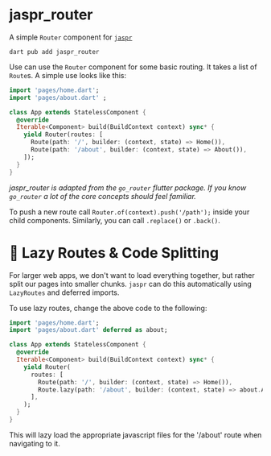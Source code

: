# jaspr_router

A simple `Router` component for [`jaspr`](https://github.com/schultek/jaspr)

```shell
dart pub add jaspr_router
```

Use can use the `Router` component for some basic routing. It takes a list of `Route`s.
A simple use looks like this:

```dart
import 'pages/home.dart';
import 'pages/about.dart' ;

class App extends StatelessComponent {
  @override
  Iterable<Component> build(BuildContext context) sync* {
    yield Router(routes: [
      Route(path: '/', builder: (context, state) => Home()),
      Route(path: '/about', builder: (context, state) => About()),
    ]);
  }
}
```

*jaspr_router is adapted from the `go_router` flutter package. If you know `go_router` a lot of the core concepts
should feel familiar.*

To push a new route call `Router.of(context).push('/path');` inside your child components. Similarly, you can call `.replace()` or `.back()`.

# 🐨 Lazy Routes & Code Splitting

For larger web apps, we don't want to load everything together, but rather split our pages into smaller chunks.
`jaspr` can do this automatically using `LazyRoutes` and deferred imports.

To use lazy routes, change the above code to the following:

```dart
import 'pages/home.dart';
import 'pages/about.dart' deferred as about;

class App extends StatelessComponent {
  @override
  Iterable<Component> build(BuildContext context) sync* {
    yield Router(
      routes: [
        Route(path: '/', builder: (context, state) => Home()),
        Route.lazy(path: '/about', builder: (context, state) => about.About(), load: about.loadLibrary),
      ],
    );
  }
}
```

This will lazy load the appropriate javascript files for the '/about' route when navigating to it.
